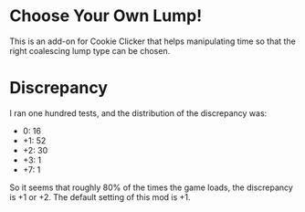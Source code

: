 Choose Your Own Lump!
=====================

This is an add-on for Cookie Clicker that helps manipulating time
so that the right coalescing lump type can be chosen.


Discrepancy
===========

I ran one hundred tests,
and the distribution of the discrepancy was:
- 0: 16
- +1: 52
- +2: 30
- +3: 1
- +7: 1

So it seems that roughly 80% of the times the game loads,
the discrepancy is +1 or +2.
The default setting of this mod is +1.
